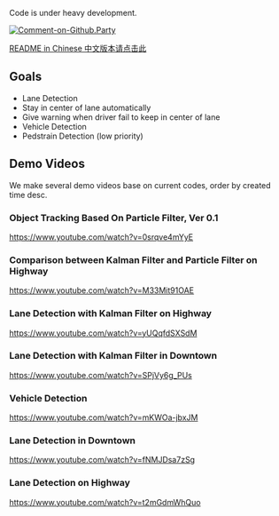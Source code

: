 Code is under heavy development.

[![Comment-on-Github.Party](https://img.shields.io/badge/Comment%20on-Github.Party-yellow.svg)](https://github.party/item?id=53)

[README in Chinese 中文版本请点击此](README.zh_CN.md)


## Goals

* Lane Detection
* Stay in center of lane automatically
* Give warning when driver fail to keep in center of lane
* Vehicle Detection
* Pedstrain Detection (low priority)

## Demo Videos

We make several demo videos base on current codes, order by created time desc.


### Object Tracking Based On Particle Filter, Ver 0.1

https://www.youtube.com/watch?v=0srqve4mYyE


### Comparison between Kalman Filter and Particle Filter on Highway

https://www.youtube.com/watch?v=M33Mit91OAE


### Lane Detection with Kalman Filter on Highway

https://www.youtube.com/watch?v=yUQqfdSXSdM


### Lane Detection with Kalman Filter in Downtown

https://www.youtube.com/watch?v=SPjVy6g_PUs


### Vehicle Detection

https://www.youtube.com/watch?v=mKWOa-jbxJM


### Lane Detection in Downtown

https://www.youtube.com/watch?v=fNMJDsa7zSg


### Lane Detection on Highway

https://www.youtube.com/watch?v=t2mGdmWhQuo


